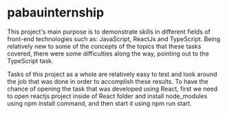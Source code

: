 # pabauinternship

This project's main purpose is to demonstrate skills in different fields of front-end technologies such as: JavaScript, ReactJs and TypeScript. Being relatively new to some of the concepts of the topics that these tasks covered, there were some difficulties along the way, pointing out to the TypeScript task.

Tasks of this project as a whole are relatively easy to test and look around the job that was done in order to accomplish these results. To have the chance of opening the task that was developed using React, first we need to open reactjs project inside of React folder and install node_modules using npm install command, and then start it using npm run start.
